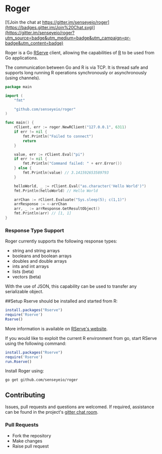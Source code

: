 # Roger

[![Join the chat at https://gitter.im/senseyeio/roger](https://badges.gitter.im/Join%20Chat.svg)](https://gitter.im/senseyeio/roger?utm_source=badge&utm_medium=badge&utm_campaign=pr-badge&utm_content=badge)

Roger is a Go [RServe](http://www.rforge.net/Rserve/) client, allowing the capabilities of [R](http://www.r-project.org/) to be used from Go applications.

The communication between Go and R is via TCP. It is thread safe and supports long running R operations synchronously or asynchronously (using channels).


```go
package main

import (
	"fmt"

	"github.com/senseyeio/roger"
)

func main() {
	rClient, err := roger.NewRClient("127.0.0.1", 6311)
	if err != nil {
		fmt.Println("Failed to connect")
		return
	}

	value, err := rClient.Eval("pi")
	if err != nil {
		fmt.Println("Command failed: " + err.Error())
	} else {
		fmt.Println(value) // 3.141592653589793
	}

	helloWorld, _ := rClient.Eval("as.character('Hello World')")
	fmt.Println(helloWorld) // Hello World

	arrChan := rClient.Evaluate("Sys.sleep(5); c(1,1)")
	arrResponse := <-arrChan
	arr, _ := arrResponse.GetResultObject()
	fmt.Println(arr) // [1, 1]
}
```
### Response Type Support

Roger currently supports the following response types:

 - string and string arrays
 - booleans and boolean arrays
 - doubles and double arrays
 - ints and int arrays
 - lists (beta)
 - vectors (beta)

With the use of JSON, this capability can be used to transfer any serializable object.


##Setup
Rserve should be installed and started from R:

```R
install.packages("Rserve")
require('Rserve')
Rserve()
```

More information is available on [RServe's website](https://www.rforge.net/Rserve/doc.html).

If you would like to exploit the current R environment from go, start RServe using the following command:

```R
install.packages("Rserve")
require('Rserve')
run.Rserve()
```

Install Roger using:

```
go get github.com/senseyeio/roger
```

## Contributing
Issues, pull requests and questions are welcomed. If required, assistance can be found in the project's [gitter chat room](https://gitter.im/senseyeio/roger).

### Pull Requests

 - Fork the repository
 - Make changes
 - Raise pull request
